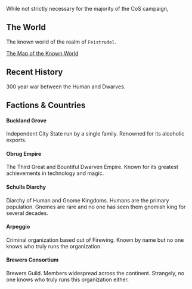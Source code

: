 
While not strictly necessary for the majority of the CoS campaign, 
## The World

The known world of the realm of `Feistrudel`.

[The Map of the Known World](Fleistrudel-map-sept21-2023.png)


## Recent History

300 year war between the Human and Dwarves.


## Factions & Countries

#### Buckland Grove
Independent City State run by a single family.
Renowned for its alcoholic exports.
#### Obrug Empire
The Third Great and Bountiful Dwarven Empire.
Known for its greatest achievements in technology and magic.
#### Schulls Diarchy
Diarchy of Human and Gnome Kingdoms.
Humans are the primary population.
Gnomes are rare and no one has seen them gnomish king for several decades.
#### Arpeggio
Criminal organization based out of Firewing.
Known by name but no one knows who truly runs the organization.

#### Brewers Consortium
Brewers Guild.  Members widespread across the continent.
Strangely, no one knows who truly runs this organization either.



